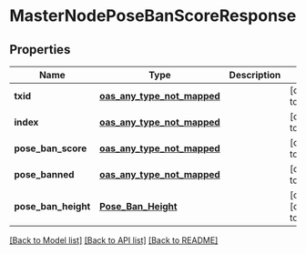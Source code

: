 # MasterNodePoseBanScoreResponse
## Properties

| Name | Type | Description | Notes |
|------------ | ------------- | ------------- | -------------|
| **txid** | [**oas_any_type_not_mapped**](.md) |  | [default to null] |
| **index** | [**oas_any_type_not_mapped**](.md) |  | [default to null] |
| **pose\_ban\_score** | [**oas_any_type_not_mapped**](.md) |  | [default to null] |
| **pose\_banned** | [**oas_any_type_not_mapped**](.md) |  | [default to null] |
| **pose\_ban\_height** | [**Pose_Ban_Height**](Pose_Ban_Height.md) |  | [optional] [default to null] |

[[Back to Model list]](../README.md#documentation-for-models) [[Back to API list]](../README.md#documentation-for-api-endpoints) [[Back to README]](../README.md)

